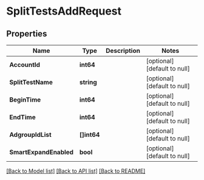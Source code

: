 # SplitTestsAddRequest

## Properties
Name | Type | Description | Notes
------------ | ------------- | ------------- | -------------
**AccountId** | **int64** |  | [optional] [default to null]
**SplitTestName** | **string** |  | [optional] [default to null]
**BeginTime** | **int64** |  | [optional] [default to null]
**EndTime** | **int64** |  | [optional] [default to null]
**AdgroupIdList** | **[]int64** |  | [optional] [default to null]
**SmartExpandEnabled** | **bool** |  | [optional] [default to null]

[[Back to Model list]](../README.md#documentation-for-models) [[Back to API list]](../README.md#documentation-for-api-endpoints) [[Back to README]](../README.md)


